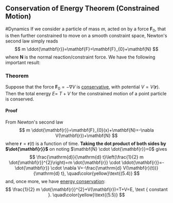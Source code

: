## Conservation of Energy Theorem (Constrained Motion)
#Dynamics 
If we consider a particle of mass $m,$ acted on by a force $\mathbf{F}_{0},$ that is then further constrained to move on a smooth constraint space, Newton's second law simply reads
$$
m \ddot{\mathbf{r}}=\mathbf{F}=\mathbf{F}_{0}+\mathbf{N}
$$
where $\mathbf{N}$ is the normal reaction/constraint force. We have the following important result:
### Theorem
Suppose that the force $\mathbf{F}_{0}=-\nabla V$ is [conservative](Conservative%20Force), with potential $V=V(\mathbf{r}) .$ Then the total energy $E=$ $T+V$ for the constrained motion of a point particle is conserved.
#### Proof
From Newton's second law
$$
m \ddot{\mathbf{r}}=\mathbf{F}_{0}(x)+\mathbf{N}=-\nabla V(\mathbf{r})+\mathbf{N}
$$
where $\mathbf{r}=\mathbf{r}(t)$ is a function of time. **Taking the dot product of both sides by $\dot{\mathbf{r}}$** on noting $\mathbf{N} \cdot \dot{\mathbf{r}}=0$ gives
$$
\frac{\mathrm{d}}{\mathrm{d} t}\left(\frac{1}{2} m \dot{\mathbf{r}}^{2}\right)=m \dot{\mathbf{r}} \cdot \ddot{\mathbf{r}}=-\dot{\mathbf{r}} \cdot \nabla V=-\frac{\mathrm{d} V(\mathbf{r}(t))}{\mathrm{d} t},
\quad\color{yellow}\text{(5.4)}
$$
and, once more, we have [energy conservation](Conservation%20of%20Energy):
$$
\frac{1}{2} m \dot{\mathbf{r}}^{2}+V(\mathbf{r})=T+V=E, \text { constant }.
\quad\color{yellow}\text{(5.5)}
$$